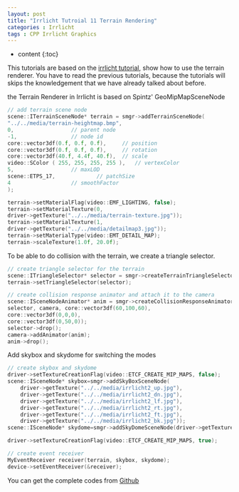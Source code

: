 ```yaml
---
layout: post
title: "Irrlicht Tutroial 11 Terrain Rendering"
categories : Irrlicht
tags : CPP Irrlicht Graphics
---
```


* content
{:toc}

This tutorials are based on the [irrlicht tutorial](http://irrlicht.sourceforge.net/docu), show how to use the terrain renderer. You have to read the previous tutorials, because the tutorials will skips the knowledgement that we have already talked about before.

the Terrain Renderer in Irrlicht is based on Spintz' GeoMipMapSceneNode
```cpp
// add terrain scene node
scene::ITerrainSceneNode* terrain = smgr->addTerrainSceneNode(
"../../media/terrain-heightmap.bmp",
0,                  // parent node
-1,                 // node id
core::vector3df(0.f, 0.f, 0.f),     // position
core::vector3df(0.f, 0.f, 0.f),     // rotation
core::vector3df(40.f, 4.4f, 40.f),  // scale
video::SColor ( 255, 255, 255, 255 ),   // vertexColor
5,                  // maxLOD
scene::ETPS_17,             // patchSize
4                   // smoothFactor
);

terrain->setMaterialFlag(video::EMF_LIGHTING, false);
terrain->setMaterialTexture(0,
driver->getTexture("../../media/terrain-texture.jpg"));
terrain->setMaterialTexture(1,
driver->getTexture("../../media/detailmap3.jpg"));
terrain->setMaterialType(video::EMT_DETAIL_MAP);
terrain->scaleTexture(1.0f, 20.0f);
```
To be able to do collision with the terrain, we create a triangle selector. 
```cpp
// create triangle selector for the terrain 
scene::ITriangleSelector* selector = smgr->createTerrainTriangleSelector(terrain, 0);
terrain->setTriangleSelector(selector);

// create collision response animator and attach it to the camera
scene::ISceneNodeAnimator* anim = smgr->createCollisionResponseAnimator(
selector, camera, core::vector3df(60,100,60),
core::vector3df(0,0,0),
core::vector3df(0,50,0));
selector->drop();
camera->addAnimator(anim);
anim->drop();
```
Add skybox and skydome for switching the modes
```cpp
// create skybox and skydome
driver->setTextureCreationFlag(video::ETCF_CREATE_MIP_MAPS, false);
scene::ISceneNode* skybox=smgr->addSkyBoxSceneNode(
    driver->getTexture("../../media/irrlicht2_up.jpg"),
    driver->getTexture("../../media/irrlicht2_dn.jpg"),
    driver->getTexture("../../media/irrlicht2_lf.jpg"),
    driver->getTexture("../../media/irrlicht2_rt.jpg"),
    driver->getTexture("../../media/irrlicht2_ft.jpg"),
    driver->getTexture("../../media/irrlicht2_bk.jpg"));
scene::ISceneNode* skydome=smgr->addSkyDomeSceneNode(driver->getTexture("../../media/skydome.jpg"),16,8,0.95f,2.0f);

driver->setTextureCreationFlag(video::ETCF_CREATE_MIP_MAPS, true);

// create event receiver
MyEventReceiver receiver(terrain, skybox, skydome);
device->setEventReceiver(&receiver);
```
You can get the complete codes from [Github](https://github.com/Shanshan-IC/DirectX-Irrlicht-Tutorial/tree/master/Irrlicht-examples/12.TerrainRendering)
